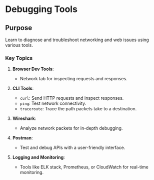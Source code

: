 # Debugging Tools

## Purpose
Learn to diagnose and troubleshoot networking and web issues using various tools.

### Key Topics
1. **Browser Dev Tools**:
   - Network tab for inspecting requests and responses.

2. **CLI Tools**:
   - `curl`: Send HTTP requests and inspect responses.
   - `ping`: Test network connectivity.
   - `traceroute`: Trace the path packets take to a destination.

3. **Wireshark**:
   - Analyze network packets for in-depth debugging.

4. **Postman**:
   - Test and debug APIs with a user-friendly interface.

5. **Logging and Monitoring**:
   - Tools like ELK stack, Prometheus, or CloudWatch for real-time monitoring.

